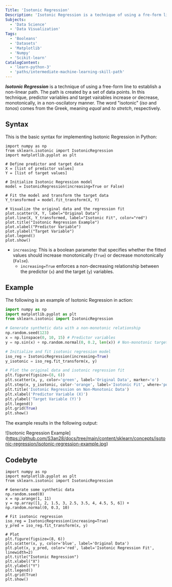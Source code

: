 ```yaml
---
Title: 'Isotonic Regression'
Description: 'Isotonic Regression is a technique of using a fre-form line to establish a non-linear path, created by a set of data points.' 
Subjects:
  - 'Data Science'
  - 'Data Visualization'
Tags:
  - 'Booleans'
  - 'Datasets'
  - 'Matplotlib'
  - 'Numpy'
  - 'Scikit-learn'
CatalogContent:
  - 'learn-python-3'
  - 'paths/intermediate-machine-learning-skill-path'
---
```


***Isotonic Regression*** is a technique of using a free-form line to establish a non-linear path. The path is created by a set of data points. In this technique, predictor variables and target vairables increase or decrease, monotonically, in a non-oscilatory manner. The word "isotonic" (*iso* and *tonos*) comes from the Greek, meaning *equal* and *to stretch*, respectively.


## Syntax

This is the basic syntax for implementing Isotonic Regression in Python:

```pseudo
import numpy as np
from sklearn.isotonic import IsotonicRegression
import matplotlib.pyplot as plt

# Define predictor and target data
X = [list of predictor values]
Y = [list of target values]

# Initialize Isotonic Regression model
model = IsotonicRegression(increasing=True or False)

# Fit the model and transform the target data
Y_transformed = model.fit_transform(X, Y)

# Visualize the original data and the regression fit
plot.scatter(X, Y, label="Original Data")
plot.line(X, Y_transformed, label="Isotonic Fit", color="red")
plot.title("Isotonic Regression Example")
plot.xlabel("Predictor Variable")
plot.ylabel("Target Variable")
plot.legend()
plot.show()
```

- `increasing`: This is a boolean parameter that specifies whether the fitted values should increase monotonically (`True`) or decrease monotonically (`False`). 
  - `increasing=True` enforces a non-decreasing relationship between the predictor (`x`) and the target (`y`) variables.

## Example

The following is an example of Isotonic Regression in action:

```py
import numpy as np
import matplotlib.pyplot as plt
from sklearn.isotonic import IsotonicRegression

# Generate synthetic data with a non-monotonic relationship
np.random.seed(123)
x = np.linspace(0, 10, 15) # Predictor variables
y = np.sin(x) + np.random.normal(0, 0.2, len(x)) # Non-monotonic target variable with noise

# Initialize and fit isotonic regression model
iso_reg = IsotonicRegression(increasing=True)
y_isotonic = iso_reg.fit_transform(x, y)

# Plot the original data and isotonic regression fit
plt.figure(figsize=(8, 6))
plt.scatter(x, y, color='green', label='Original Data', marker='o')
plt.step(x, y_isotonic, color-'orange', label='Isotonic Fit', where='post', linewidth=2)
plt.title('Isotonic Regression on Non-Monotonic Data')
plt.xlabel('Predictor Variable (X)')
plt.ylabel('Target Variable (Y)')
plt.legend()
plt.grid(True)
plt.show()
```

The example results in the following output:

![Isotonic Regression Example] (https://github.com/S3an28/docs/tree/main/content/sklearn/concepts/isotonic-regression/isotonic-regression-example.jpg)

## Codebyte

```codebyte/python
import numpy as np
import matplotlib.pyplot as plt
from sklearn.isotonic import IsotonicRegression

# Generate some synthetic data
np.random.seed(0)
x = np.arange(1, 11)
y = np.array([1, 2, 1.5, 3, 2.5, 3.5, 4, 4.5, 5, 6]) + np.random.normal(0, 0.3, 10)

# Fit isotonic regression
iso_reg = IsotonicRegression(increasing=True)
y_pred = iso_reg.fit_transform(x, y)

# Plot
plt.figure(figsize=(8, 6))
plt.scatter(x, y, color='blue', label='Original Data')
plt.plot(x, y_pred, color='red', label='Isotonic Regression Fit', linewidth=2)
plt.title("Isotonic Regression")
plt.xlabel("X")
plt.ylabel("Y")
plt.legend()
plt.grid(True)
plt.show()
```

